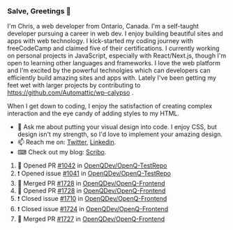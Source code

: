 ### Salve, Greetings 👋

I'm Chris, a web developer from Ontario, Canada. I'm a self-taught developer pursuing a career in web dev. I enjoy building beautiful sites and apps with web technology.
I kick-started my coding journey with freeCodeCamp and claimed five of their certifications.  I currently working on personal projects in JavaScript, especially with React/Next.js, though I'm open to learning other languages and frameworks. I love the web platform and I'm excited by the powerful technolgies which can developers can efficiently build amazing sites and apps with. Lately I've been getting my feet wet with larger projects by contributing to https://github.com/Automattic/wp-calypso .

When I get down to coding, I enjoy the satisfaction of creating complex interaction and the eye candy of adding styles to my HTML. 

- 💬 Ask me about putting your visual design into code. I enjoy CSS, but design isn't my strength, so I'd love to implement your amazing design.
- 📫 Reach me on: [Twitter](https://twitter.com/Christo28120856), [Linkedin](https://www.linkedin.com/in/christopher-stevers-07b9a5204/).
- ⌨ Check out my blog: [Scribo](https://christopherstevers.cf).
<!--
**Christopher-Stevers/Christopher-Stevers** is a ✨ _special_ ✨ repository because its `README.md` (this file) appears on your GitHub profile.

Here are some ideas to get you started:

- 🔭 I’m currently working on ...
- 🌱 I’m currently learning ...
- 👯 I’m looking to collaborate on ...
- 🤔 I’m looking for help with ...
- 😄 Pronouns: ...
- ⚡ Fun fact: ...
-->

<!--START_SECTION:activity-->
1. 💪 Opened PR [#1042](https://github.com/OpenQDev/OpenQ-TestRepo/pull/1042) in [OpenQDev/OpenQ-TestRepo](https://github.com/OpenQDev/OpenQ-TestRepo)
2. ❗️ Opened issue [#1041](https://github.com/OpenQDev/OpenQ-TestRepo/issues/1041) in [OpenQDev/OpenQ-TestRepo](https://github.com/OpenQDev/OpenQ-TestRepo)
3. 🎉 Merged PR [#1728](https://github.com/OpenQDev/OpenQ-Frontend/pull/1728) in [OpenQDev/OpenQ-Frontend](https://github.com/OpenQDev/OpenQ-Frontend)
4. 💪 Opened PR [#1728](https://github.com/OpenQDev/OpenQ-Frontend/pull/1728) in [OpenQDev/OpenQ-Frontend](https://github.com/OpenQDev/OpenQ-Frontend)
5. ❗️ Closed issue [#1710](https://github.com/OpenQDev/OpenQ-Frontend/issues/1710) in [OpenQDev/OpenQ-Frontend](https://github.com/OpenQDev/OpenQ-Frontend)
6. ❗️ Closed issue [#1724](https://github.com/OpenQDev/OpenQ-Frontend/issues/1724) in [OpenQDev/OpenQ-Frontend](https://github.com/OpenQDev/OpenQ-Frontend)
7. 🎉 Merged PR [#1727](https://github.com/OpenQDev/OpenQ-Frontend/pull/1727) in [OpenQDev/OpenQ-Frontend](https://github.com/OpenQDev/OpenQ-Frontend)
<!--END_SECTION:activity-->

